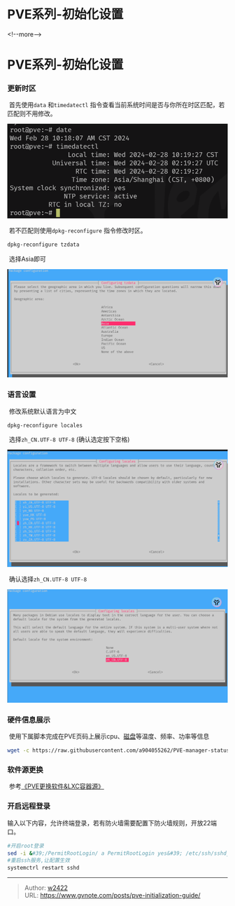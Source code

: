 # PVE系列-初始化设置


&lt;!--more--&gt;

# PVE系列-初始化设置

### 更新时区

​	首先使用`data` 和`timedatectl` 指令查看当前系统时间是否与你所在时区匹配，若匹配则不用修改。

![image-20240228102040610](./assets/image-20240228102040610-1741313708654-1-1741333934898-1.png)

​	若不匹配则使用`dpkg-reconfigure` 指令修改时区。

```bash
dpkg-reconfigure tzdata  
```

​	选择Asia即可

![image-20240228102130588](./assets/image-20240228102130588-1741313708654-4-1741333934898-2.png)

### 语言设置

​	修改系统默认语言为中文

```bash
dpkg-reconfigure locales  
```

​	选择`zh_CN.UTF-8 UTF-8` (确认选定按下空格)

![image-20240228102512482](./assets/image-20240228102512482-1741313708654-2-1741333934898-3.png)

​	确认选择`zh_CN.UTF-8 UTF-8`

![image-20240228102743958](./assets/image-20240228102743958-1741313708654-3-1741333934898-4.png)

### 硬件信息展示

​	使用下属脚本完成在PVE页码上展示cpu、[磁盘](https://www.smzdm.com/ju/s2441lm/)等温度、频率、功率等信息

```bash
wget -c https://raw.githubusercontent.com/a904055262/PVE-manager-status/main/showtempcpufreq.sh &amp;&amp; chmod &#43;x showtempcpufreq.sh &amp;&amp; ./showtempcpufreq.sh
```



### 软件源更换

​	参考[《PVE更换软件&amp;LXC容器源》](https://www.gvnote.com/posts/replace-lxc-container-source)



### 开启远程登录

​	输入以下内容，允许终端登录，若有防火墙需要配置下防火墙规则，开放22端口。

```bash
#开启root登录
sed -i &#39;/PermitRootLogin/ a PermitRootLogin yes&#39; /etc/ssh/sshd_config
#重启ssh服务,让配置生效
systemctrl restart sshd	
```



---

> Author: [w2422](https://www.gvnote.com)  
> URL: https://www.gvnote.com/posts/pve-initialization-guide/  

